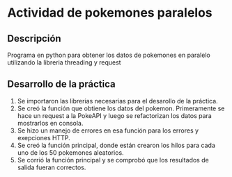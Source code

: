 # Actividad de pokemones paralelos

## Descripción

Programa en python para obtener los datos de pokemones en paralelo utilizando la libreria threading y request

## Desarrollo de la práctica

1. Se importaron las librerias necesarias para el desarollo de la práctica.
2. Se creó la función que obtiene los datos del pokemon. Primeramente se hace un request a la PokeAPI y luego se refactorizan los datos para mostrarlos en consola.
3. Se hizo un manejo de errores en esa función para los errores y exepciones HTTP.
4. Se creó la función principal, donde están crearon los hilos para cada uno de los 50 pokemones aleatorios.
5. Se corrió la función principal y se comprobó que los resultados de salida fueran correctos.
